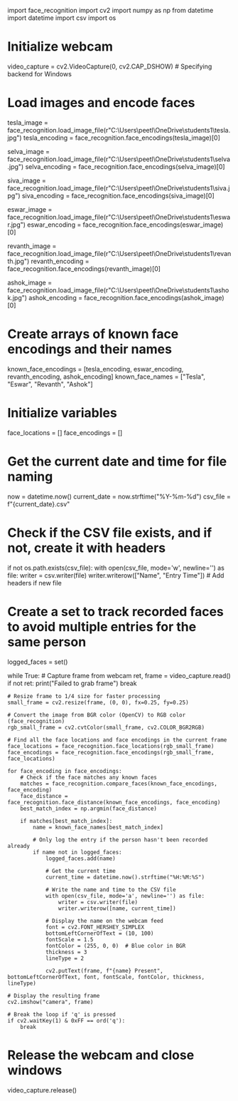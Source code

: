 import face_recognition
import cv2
import numpy as np
from datetime import datetime
import csv
import os

# Initialize webcam
video_capture = cv2.VideoCapture(0, cv2.CAP_DSHOW)  # Specifying backend for Windows

# Load images and encode faces
tesla_image = face_recognition.load_image_file(r"C:\Users\peetl\OneDrive\students1\tesla.jpg")
tesla_encoding = face_recognition.face_encodings(tesla_image)[0]

selva_image = face_recognition.load_image_file(r"C:\Users\peetl\OneDrive\students1\selva.jpg")
selva_encoding = face_recognition.face_encodings(selva_image)[0]

siva_image = face_recognition.load_image_file(r"C:\Users\peetl\OneDrive\students1\siva.jpg")
siva_encoding = face_recognition.face_encodings(siva_image)[0]

eswar_image = face_recognition.load_image_file(r"C:\Users\peetl\OneDrive\students1\eswar.jpg")
eswar_encoding = face_recognition.face_encodings(eswar_image)[0]

revanth_image = face_recognition.load_image_file(r"C:\Users\peetl\OneDrive\students1\revanth.jpg")
revanth_encoding = face_recognition.face_encodings(revanth_image)[0]

ashok_image = face_recognition.load_image_file(r"C:\Users\peetl\OneDrive\students1\ashok.jpg")
ashok_encoding = face_recognition.face_encodings(ashok_image)[0]

# Create arrays of known face encodings and their names
known_face_encodings = [tesla_encoding, eswar_encoding, revanth_encoding, ashok_encoding]
known_face_names = ["Tesla", "Eswar", "Revanth", "Ashok"]

# Initialize variables
face_locations = []
face_encodings = []

# Get the current date and time for file naming
now = datetime.now()
current_date = now.strftime("%Y-%m-%d")
csv_file = f"{current_date}.csv"

# Check if the CSV file exists, and if not, create it with headers
if not os.path.exists(csv_file):
    with open(csv_file, mode='w', newline='') as file:
        writer = csv.writer(file)
        writer.writerow(["Name", "Entry Time"])  # Add headers if new file

# Create a set to track recorded faces to avoid multiple entries for the same person
logged_faces = set()

while True:
    # Capture frame from webcam
    ret, frame = video_capture.read()
    if not ret:
        print("Failed to grab frame")
        break

    # Resize frame to 1/4 size for faster processing
    small_frame = cv2.resize(frame, (0, 0), fx=0.25, fy=0.25)

    # Convert the image from BGR color (OpenCV) to RGB color (face_recognition)
    rgb_small_frame = cv2.cvtColor(small_frame, cv2.COLOR_BGR2RGB)

    # Find all the face locations and face encodings in the current frame
    face_locations = face_recognition.face_locations(rgb_small_frame)
    face_encodings = face_recognition.face_encodings(rgb_small_frame, face_locations)

    for face_encoding in face_encodings:
        # Check if the face matches any known faces
        matches = face_recognition.compare_faces(known_face_encodings, face_encoding)
        face_distance = face_recognition.face_distance(known_face_encodings, face_encoding)
        best_match_index = np.argmin(face_distance)

        if matches[best_match_index]:
            name = known_face_names[best_match_index]

            # Only log the entry if the person hasn't been recorded already
            if name not in logged_faces:
                logged_faces.add(name)

                # Get the current time
                current_time = datetime.now().strftime("%H:%M:%S")

                # Write the name and time to the CSV file
                with open(csv_file, mode='a', newline='') as file:
                    writer = csv.writer(file)
                    writer.writerow([name, current_time])

                # Display the name on the webcam feed
                font = cv2.FONT_HERSHEY_SIMPLEX
                bottomLeftCornerOfText = (10, 100)
                fontScale = 1.5
                fontColor = (255, 0, 0)  # Blue color in BGR
                thickness = 3
                lineType = 2

                cv2.putText(frame, f"{name} Present", bottomLeftCornerOfText, font, fontScale, fontColor, thickness, lineType)

    # Display the resulting frame
    cv2.imshow("camera", frame)

    # Break the loop if 'q' is pressed
    if cv2.waitKey(1) & 0xFF == ord('q'):
        break

# Release the webcam and close windows
video_capture.release()
